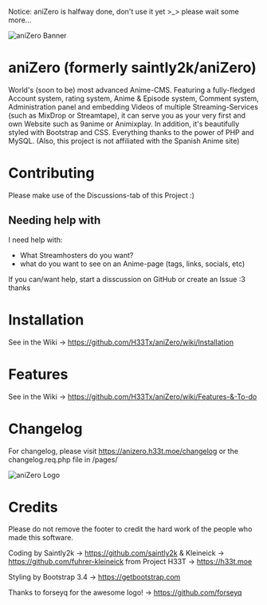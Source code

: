 Notice: aniZero is halfway done, don't use it yet >_> please wait some more...

![aniZero Banner](https://user-images.githubusercontent.com/95925333/147201013-8c9186ec-56cb-4b1b-aad6-75b5c5bd0c42.png)

# aniZero (formerly saintly2k/aniZero)
World's (soon to be) most advanced Anime-CMS. Featuring a fully-fledged Account system, rating system, Anime &amp; Episode system, Comment system, Administration panel and embedding Videos of multiple Streaming-Services (such as MixDrop or Streamtape), it can serve you as your very first and own Website such as 9anime or Animixplay. In addition, it's beautifully styled with Bootstrap and CSS. Everything thanks to the power of PHP and MySQL. (Also, this project is not affiliated with the Spanish Anime site)

# Contributing
Please make use of the Discussions-tab of this Project :)

## Needing help with

I need help with:
- What Streamhosters do you want?
- what do you want to see on an Anime-page (tags, links, socials, etc)

If you can/want help, start a disscussion on GitHub or create an Issue :3 thanks

# Installation
See in the Wiki -> https://github.com/H33Tx/aniZero/wiki/Installation

# Features
See in the Wiki -> https://github.com/H33Tx/aniZero/wiki/Features-&-To-do

# Changelog
For changelog, please visit https://anizero.h33t.moe/changelog or the changelog.req.php file in /pages/

![aniZero Logo](https://user-images.githubusercontent.com/95925333/147201210-55c7f415-bee4-48fd-ab3d-f6c8c7ce4119.png)

# Credits
Please do not remove the footer to credit the hard work of the people who made this software.

Coding by Saintly2k -> https://github.com/saintly2k & Kleineick -> https://github.com/fuhrer-kleineick from Project H33T -> https://h33t.moe

Styling by Bootstrap 3.4 -> https://getbootstrap.com

Thanks to forseyq for the awesome logo! -> https://github.com/forseyq
